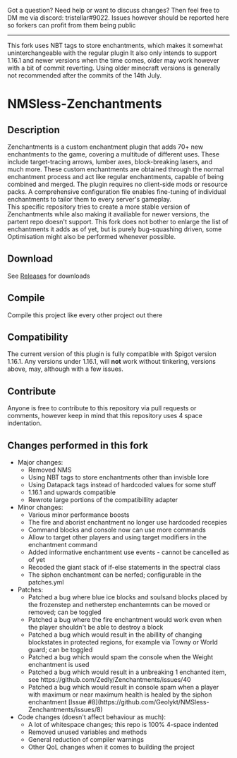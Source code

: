 Got a question? Need help or want to discuss changes? Then feel free to DM me via discord: tristellar#9022. Issues however should be reported here so forkers can profit from them being public
<hr>
This fork uses NBT tags to store enchantments, which makes it somewhat uninterchangeable with the regular plugin
It also only intends to support 1.16.1 and newer versions when the time comes, older may work however with a bit of commit reverting. Using older minecraft versions is generally not recommended after the commits of the 14th July.

# NMSless-Zenchantments
## Description
Zenchantments is a custom enchantment plugin that adds 70+ new enchantments to the game, covering a multitude of different uses. These include target-tracing arrows, lumber axes, block-breaking lasers, and much more. These custom enchantments are obtained through the normal enchantment process and act like regular enchantments, capable of being combined and merged. The plugin requires no client-side mods or resource packs. A comprehensive configuration file enables fine-tuning of individual enchantments to tailor them to every server's gameplay. 
<br> This specific repository tries to create a more stable version of Zenchantments while also making it availiable for newer versions, the partent repo doesn't support. This fork does not bother to enlarge the list of enchantments it adds as of yet, but is purely bug-squashing driven, some Optimisation might also be performed whenever possible.

## Download
See [Releases](https://github.com/Geolykt/NMSless-Zenchantments/releases) for downloads

## Compile
Compile this project like every other project out there

## Compatibility
The current version of this plugin is fully compatible with Spigot version 1.16.1. Any versions under 1.16.1, will **not** work without tinkering, versions above, may, although with a few issues.

## Contribute
Anyone is free to contribute to this repository via pull requests or comments, however keep in mind that this repository uses 4 space indentation.

## Changes performed in this fork
<ul>
 <li>Major changes:
  <ul>
   <li>Removed NMS</li>
   <li>Using NBT tags to store enchantments other than invisble lore</li>
   <li>Using Datapack tags instead of hardcoded values for some stuff</li>
   <li>1.16.1 and upwards compatible</li>
   <li>Rewrote large portions of the compatibillity adapter</li>
  </ul>
 </li>
 <li>Minor changes:
  <ul>
   <li>Various minor performance boosts</li>
   <li>The fire and aborist enchantment no longer use hardcoded recepies</li>
   <li>Command blocks and console now can use more commands</li>
   <li>Allow to target other players and using target modifiers in the enchantment command</li>
   <li>Added informative enchantment use events - cannot be cancelled as of yet</li>
   <li>Recoded the giant stack of if-else statements in the spectral class</li>
   <li>The siphon enchantment can be nerfed; configurable in the patches.yml</li>
  </ul>
 </li>
 <li>Patches:
  <ul>
   <li>Patched a bug where blue ice blocks and soulsand blocks placed by the frozenstep and netherstep enchantemnts can be moved or removed; can be toggled</li>
   <li>Patched a bug where the fire enchantment would work even when the player shouldn't be able to destroy a block</li>
   <li>Patched a bug which would result in the abillity of changing blockstates in protected regions, for example via Towny or World guard; can be toggled</li>
   <li>Patched a bug which would spam the console when the Weight enchantment is used</li>
   <li>Patched a bug which would result in a unbreaking 1 enchanted item, see https://github.com/Zedly/Zenchantments/issues/40</li>
   <li>Patched a bug which would result in console spam when a player with maximum or near maximum health is healed by the siphon enchantment [Issue #8](https://github.com/Geolykt/NMSless-Zenchantments/issues/8)</li>
  </ul>
 </li>
 <li>Code changes (doesn't affect behaviour as much):
  <ul>
   <li>A lot of whitespace changes; this repo is 100% 4-space indented</li>
   <li>Removed unused variables and methods</li>
   <li>General reduction of compiler warnings</li>
   <li>Other QoL changes when it comes to building the project</li>
  </ul>
 </li>
</ul>
